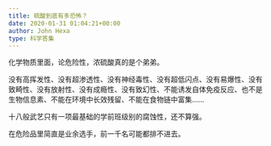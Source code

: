 ```yaml
---
title: 硫酸到底有多恐怖？
date: 2020-01-31 01:04:21+00:00
author: John Hexa
type: 科学答集
---
```

化学物质里面，论危险性，浓硫酸真的是个弟弟。

没有高挥发性、没有超渗透性、没有神经毒性、没有超低闪点、没有易爆性、没有致畸性、没有放射性、没有成瘾性、没有致幻性、不能诱发自体免疫反应、也不是生物信息素、不能在环境中长效残留、不能在食物链中富集……

十八般武艺只有一项最基础的学前班级别的腐蚀性，还不算强。

在危险品里简直是业余选手，前一千名可能都排不进去。


